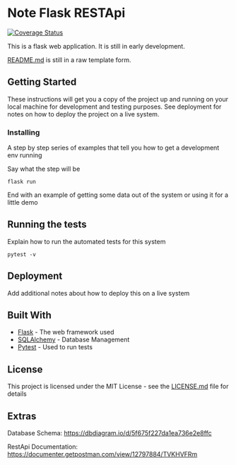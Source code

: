 # Note Flask RESTApi

[![Coverage Status](https://coveralls.io/repos/github/Mi-As/Note-RestApi/badge.svg?branch=master)](https://coveralls.io/github/Mi-As/Note-RestApi?branch=master)

This is a flask web application. It is still in early development.

[README.md](README.md) is still in a raw template form.

## Getting Started

These instructions will get you a copy of the project up and running on your local machine for development and testing purposes. See deployment for notes on how to deploy the project on a live system.


### Installing

A step by step series of examples that tell you how to get a development env running

Say what the step will be

```
flask run
```

End with an example of getting some data out of the system or using it for a little demo

## Running the tests

Explain how to run the automated tests for this system

```
pytest -v
```

## Deployment

Add additional notes about how to deploy this on a live system

## Built With

* [Flask](https://flask.palletsprojects.com/en/1.1.x/) - The web framework used
* [SQLAlchemy](https://www.sqlalchemy.org/) - Database Management
* [Pytest](https://rometools.github.io/rome/) - Used to run tests 

## License

This project is licensed under the MIT License - see the [LICENSE.md](LICENSE.md) file for details

## Extras

Database Schema: https://dbdiagram.io/d/5f675f227da1ea736e2e8ffc

RestApi Documentation: https://documenter.getpostman.com/view/12797884/TVKHVFRm

